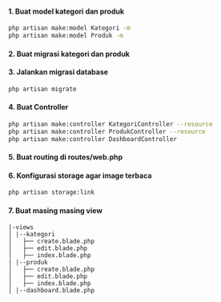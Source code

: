 #### 1. Buat model kategori dan produk

```bash 
php artisan make:model Kategori -m
php artisan make:model Produk -m
```

#### 2. Buat migrasi kategori dan produk
#### 3. Jalankan migrasi database

```bash 
php artisan migrate
```

#### 4. Buat Controller

```bash 
php artisan make:controller KategoriController --resource
php artisan make:controller ProdukController --resource
php artisan make:controller DashboardController
```

#### 5. Buat routing di routes/web.php
#### 6. Konfigurasi storage agar image terbaca

```bash 
php artisan storage:link
```

#### 7. Buat masing masing view

```
|-views
│ |--kategori
│   ├── create.blade.php
│   ├── edit.blade.php
│   ├── index.blade.php
| |--produk
│   ├── create.blade.php
│   ├── edit.blade.php
│   ├── index.blade.php
│ |--dashboard.blade.php
```